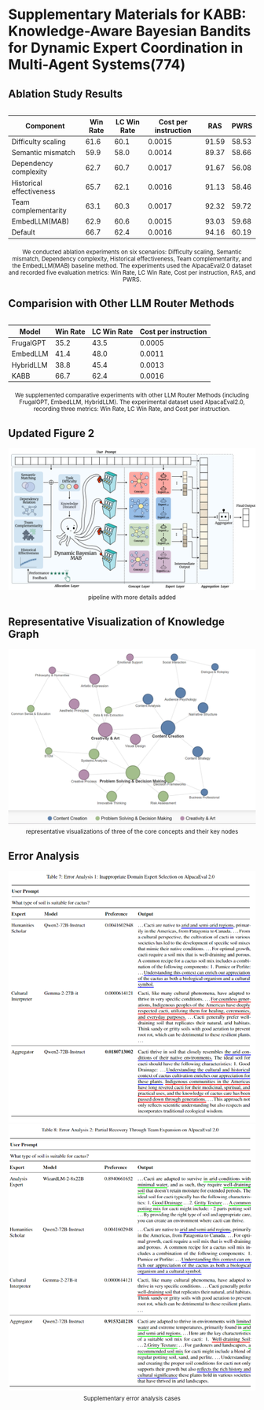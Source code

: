 # Supplementary Materials for KABB: Knowledge-Aware Bayesian Bandits for Dynamic Expert Coordination in Multi-Agent Systems(774)

## Ablation Study Results

<div style="display: flex; justify-content: center;">
  <table>
    <thead>
      <tr>
        <th>Component</th>
        <th>Win Rate</th>
        <th>LC Win Rate</th>
        <th>Cost per instruction</th>
        <th>RAS</th>
        <th>PWRS</th>
      </tr>
    </thead>
    <tbody>
      <tr>
        <td>Difficulty scaling</td>
        <td>61.6</td>
        <td>60.1</td>
        <td>0.0015</td>
        <td>91.59</td>
        <td>58.53</td>
      </tr>
      <tr>
        <td>Semantic mismatch</td>
        <td>59.9</td>
        <td>58.0</td>
        <td>0.0014</td>
        <td>89.37</td>
        <td>58.66</td>
      </tr>
      <tr>
        <td>Dependency complexity</td>
        <td>62.7</td>
        <td>60.7</td>
        <td>0.0017</td>
        <td>91.67</td>
        <td>56.08</td>
      </tr>
      <tr>
        <td>Historical effectiveness</td>
        <td>65.7</td>
        <td>62.1</td>
        <td>0.0016</td>
        <td>91.13</td>
        <td>58.46</td>
      </tr>
      <tr>
        <td>Team complementarity</td>
        <td>63.1</td>
        <td>60.3</td>
        <td>0.0017</td>
        <td>92.32</td>
        <td>59.72</td>
      </tr>
      <tr>
        <td>EmbedLLM(MAB)</td>
        <td>62.9</td>
        <td>60.6</td>
        <td>0.0015</td>
        <td>93.03</td>
        <td>59.68</td>
      </tr>
      <tr>
        <td>Default</td>
        <td>66.7</td>
        <td>62.4</td>
        <td>0.0016</td>
        <td>94.16</td>
        <td>60.19</td>
      </tr>
    </tbody>
  </table>
</div>
<p style="font-size: smaller; text-align: center; margin-top: 0.5em;">We conducted ablation experiments on six scenarios: Difficulty scaling, Semantic mismatch, Dependency complexity, Historical effectiveness, Team complementarity, and the EmbedLLM(MAB) baseline method. The experiments used the AlpacaEval2.0 dataset and recorded five evaluation metrics: Win Rate, LC Win Rate, Cost per instruction, RAS, and PWRS.</p>

## Comparision with Other LLM Router Methods

<div style="display: flex; justify-content: center;">
  <table>
    <thead>
      <tr>
        <th>Model</th>
        <th>Win Rate</th>
        <th>LC Win Rate</th>
        <th>Cost per instruction</th>
      </tr>
    </thead>
    <tbody>
      <tr>
        <td>FrugalGPT</td>
        <td>35.2</td>
        <td>43.5</td>
        <td>0.0005</td>
      </tr>
      <tr>
        <td>EmbedLLM</td>
        <td>41.4</td>
        <td>48.0</td>
        <td>0.0011</td>
      </tr>
      <tr>
        <td>HybridLLM</td>
        <td>38.8</td>
        <td>45.4</td>
        <td>0.0013</td>
      </tr>
      <tr>
        <td>KABB</td>
        <td>66.7</td>
        <td>62.4</td>
        <td>0.0016</td>
      </tr>
    </tbody>
  </table>
</div>
<p style="font-size: smaller; text-align: center; margin-top: 0.5em;">We supplemented comparative experiments with other LLM Router Methods (including FrugalGPT, EmbedLLM, HybridLLM). The experimental dataset used AlpacaEval2.0, recording three metrics: Win Rate, LC Win Rate, and Cost per instruction.</p>

## Updated Figure 2
<div style="text-align: center;">
  <img src="update2.png" alt="Updated Figure 2">
  <p style="font-size: smaller; margin-top: 0.5em;">pipeline with more details added</p>
</div>

## Representative Visualization of Knowledge Graph
<div style="text-align: center;">
  <img src="knowledgegraph.png" alt="Updated picture of the knowledge graph">
  <p style="font-size: smaller; margin-top: 0.5em;">representative visualizations of three of the core concepts and their key nodes</p>
</div>

## Error Analysis
<div style="text-align: center;">
  <img src="error1.png" alt="Error analysis case 1">
  <img src="error2.png" alt="Error analysis case 2">
  <p style="font-size: smaller; margin-top: 0.5em;">Supplementary error analysis cases</p>
</div>






